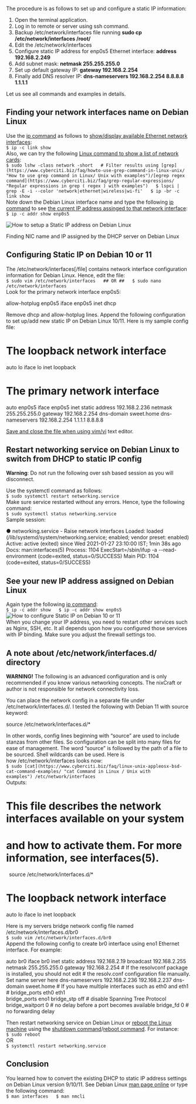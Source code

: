 

The procedure is as follows to set up and configure a static IP information:

1. Open the terminal application.
2. Log in to remote or server using ssh command.
3. Backup /etc/network/interfaces file running **sudo cp /etc/network/interfaces /root/**
4. Edit the /etc/network/interfaces
5. Configure static IP address for enp0s5 Ethernet interface: **address 192.168.2.249**
6. Add subnet mask: **netmask 255.255.255.0**
7. Set up default gateway IP: **gateway 192.168.2.254**
8. Finally add DNS resolver IP: **dns-nameservers 192.168.2.254 8.8.8.8 1.1.1.1**

Let us see all commands and examples in details.

## Finding your network interfaces name on Debian Linux

Use the [ip command](https://www.cyberciti.biz/faq/linux-ip-command-examples-usage-syntax/ "Linux ip Command Examples") as follows to [show/display available Ethernet network interfaces](https://www.cyberciti.biz/faq/linux-list-network-interfaces-names-command/):  
`$ ip -c link show`  
Also, we can try the following [Linux command to show a list of network cards](https://www.cyberciti.biz/faq/linux-list-network-cards-command/):  
`$ sudo lshw -class network -short   # Filter results using [grep](https://www.cyberciti.biz/faq/howto-use-grep-command-in-linux-unix/ "How to use grep command in Linux/ Unix with examples")/[egrep regex command](https://www.cyberciti.biz/faq/grep-regular-expressions/ "Regular expressions in grep ( regex ) with examples")   $ lspci | grep -E -i --color 'network|ethernet|wireless|wi-fi'   $ ip -br -c link show`  
Note down the Debian Linux interface name and type the following [ip command](https://www.cyberciti.biz/faq/linux-ip-command-examples-usage-syntax/ "Linux ip Command Examples") to see [the current IP address assinged to that network interface](https://www.cyberciti.biz/faq/how-to-find-out-the-ip-address-assigned-to-eth0-and-display-ip-only/):  
`$ ip -c addr show enp0s5`  

![How to setup a Static IP address on Debian Linux](https://www.cyberciti.biz/media/new/faq/2021/01/How-to-setup-a-Static-IP-address-on-Debian-Linux.png)

Finding NIC name and IP assigned by the DHCP server on Debian Linux

## Configuring Static IP on Debian 10 or 11

The /etc/network/interfaces[/file] contains network interface configuration information for Debian Linux. Hence, edit the file:  
`$ sudo vim /etc/network/interfaces   ## OR ##   $ sudo nano /etc/network/interfaces`  
Look for the primary network interface enp0s5:

allow-hotplug enp0s5
iface enp0s5 inet dhcp

Remove dhcp and allow-hotplug lines. Append the following configuration to set up/add new static IP on Debian Linux 10/11. Here is my sample config file:

# The loopback network interface
auto lo
iface lo inet loopback
 
# The primary network interface
auto enp0s5
iface enp0s5  inet static
 address 192.168.2.236
 netmask 255.255.255.0
 gateway 192.168.2.254
 dns-domain sweet.home
 dns-nameservers 192.168.2.254 1.1.1.1 8.8.8.8

[Save and close the file when using vim/vi](https://www.cyberciti.biz/faq/linux-unix-vim-save-and-quit-command/) text editor.

## Restart networking service on Debian Linux to switch from DHCP to static IP config

**Warning**: Do not run the following over ssh based session as you will disconnect.

Use the systemctl command as follows:  
`$ sudo systemctl restart networking.service`  
Make sure service restarted without any errors. Hence, type the following command:  
`$ sudo systemctl status networking.service`  
Sample session:

● networking.service - Raise network interfaces
   Loaded: loaded (/lib/systemd/system/networking.service; enabled; vendor preset: enabled)
   Active: active (exited) since Wed 2021-01-27 23:10:00 IST; 1min 38s ago
     Docs: man:interfaces(5)
  Process: 1104 ExecStart=/sbin/ifup -a --read-environment (code=exited, status=0/SUCCESS)
 Main PID: 1104 (code=exited, status=0/SUCCESS)

## See your new IP address assigned on Debian Linux

Again type the following [ip command](https://www.cyberciti.biz/faq/linux-ip-command-examples-usage-syntax/ "Linux ip Command Examples"):  
`$ ip -c addr show   $ ip -c addr show enp0s5`  
![How to configure Static IP on Debian 10 or 11](https://www.cyberciti.biz/media/new/faq/2021/01/How-to-configure-Static-IP-on-Debian-10-or-11.png)  
When you change your IP address, you need to restart other services such as Nginx, SSH, etc. It all depends upon how you configured those services with IP binding. Make sure you adjust the firewall settings too.

## A note about /etc/network/interfaces.d/ directory

**WARNING!** The following is an advanced configuration and is only recommended if you know various networking concepts. The nixCraft or author is not responsible for network connectivity loss.

You can place the network config in a separate file under /etc/network/interfaces.d/. I tested the following with Debian 11 with source keyword:

source /etc/network/interfaces.d/*

In other words, config lines beginning with “source” are used to include stanzas from other files. So configuration can be split into many files for ease of management. The word “source” is followed by the path of a file to be sourced. Shell wildcards can be used. Here is how /etc/network/interfaces looks now:  
`$ sudo [cat](https://www.cyberciti.biz/faq/linux-unix-appleosx-bsd-cat-command-examples/ "cat Command in Linux / Unix with examples") /etc/network/interfaces`  
Outputs:

# This file describes the network interfaces available on your system
# and how to activate them. For more information, see interfaces(5).
 
source /etc/network/interfaces.d/*
 
# The loopback network interface
auto lo
iface lo inet loopback

Here is my servers bridge network config file named /etc/network/interfaces.d/br0  
`$ sudo vim /etc/network/interfaces.d/br0`  
Append the following config to create br0 interface using eno1 Ethernet interface. For example:

auto br0
iface br0 inet static
	address 192.168.2.19
	broadcast 192.168.2.255
	netmask 255.255.255.0
	gateway 192.168.2.254
	# If the resolvconf package is installed, you should not edit 
	# the resolv.conf configuration file manually. Set name server here
        dns-nameservers 192.168.2.236 192.168.2.237
        dns-domain sweet.home
	# If you have multiple interfaces such as eth0 and eth1
	# bridge_ports eth0 eth1  
	bridge_ports eno1
	bridge_stp off           # disable Spanning Tree Protocol
        bridge_waitport 0    # no delay before a port becomes available
        bridge_fd 0          # no forwarding delay

Then restart networking service on Debian Linux or [reboot the Linux machine](https://www.cyberciti.biz/faq/howto-reboot-linux/ "Reboot Linux System Command") using the [shutdown command](https://www.cyberciti.biz/faq/howto-shutdown-linux/ "How To Shutdown Linux Using Command Line")/[reboot command](https://www.cyberciti.biz/faq/howto-reboot-linux/ "Reboot Linux System Command"). For instance:  
`$ sudo reboot`  
OR  
`$ systemctl restart networking.service`

## Conclusion

You learned how to convert the existing DHCP to static IP address settings on Debian Linux version 9/10/11. See Debian Linux [man page online](https://www.debian.org/doc/manuals/debian-reference/ch05.en.html) or type the following command:  
`$ man interfaces   $ man nmcli`